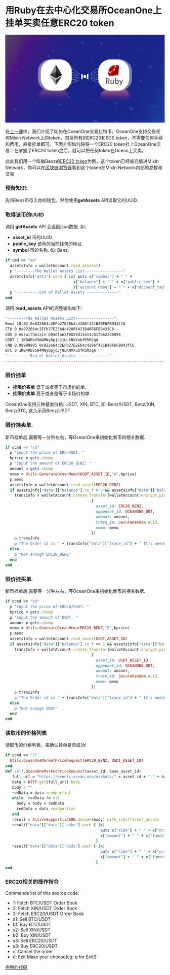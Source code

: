 # 用Ruby在去中心化交易所OceanOne上挂单买卖任意ERC20 token
![](https://github.com/wenewzhang/mixin_labs-ruby-bot/raw/master/ruby-eth.jpg)

在[上一课](https://github.com/wenewzhang/mixin_labs-ruby-bot/blob/master/README5.md)中，我们介绍了如何在OceanOne交易比特币。OceanOne支持交易任何Mixin Network上的token，包括所有的ERC20和EOS token，不需要任何手续和费用，直接挂单即可。下面介绍如何将将一个ERC20 token挂上OceanOne交易！在掌握了ERC20 token之后，就可以把任何token在Ocean上买卖。

此处我们用一个叫做Benz的[ERC20 token](https://etherscan.io/token/0xc409b5696c5f9612e194a582e14c8cd41ecdbc67)为例。这个token已经被充值进Mixin Network，你可以在[区块链浏览器](https://mixin.one/snapshots/2b9c216c-ef60-398d-a42a-eba1b298581d )看到这个token在Mixin Network内部的总数和交易
### 预备知识:
先将Benz币存入你的钱包，然后使用**getAssets** API读取它的UUID.

### 取得该币的UUID
调用 **getAssets** API 会返回json数据, 如:

- **asset_id** 币的UUID.
- **public_key** 该币的当前钱包的地址.
- **symbol**  币的名称. 如: Benz.

```ruby
if cmd == "aw"
  assetsInfo = walletAccount.read_assets()
  p "--------The Wallet Assets List-----------------"
  assetsInfo["data"].each { |x| puts x["symbol"] + " " +
                              x["balance"] + " " + x["public_key"] +
                              x["account_name"] + " " + x["account_tag"]}
  p "----------End of Wallet Assets --------------"
end
```
调用 **read_assets** API的完整输出如下:
```bash
"--------The Wallet Assets List-----------------"
Benz 10.03 0x822664c2EFb27E2Eb4c4286f421B4BF6FB943fC6
ETH 0 0x822664c2EFb27E2Eb4c4286f421B4BF6FB943fC6
EOS 0 eoswithmixin b0adfae2f8828d15e11cb1fbe23d6096
USDT 1 1KB4RbV5W4MNybpjcJjULKNVXubfR5MJqA
CNB 0.99999995 0x822664c2EFb27E2Eb4c4286f421B4BF6FB943fC6
BTC 0 1KB4RbV5W4MNybpjcJjULKNVXubfR5MJqA
"----------End of Wallet Assets --------------"
-------------------------------------------------------------------------
```
### 限价挂单
- **挂限价买单**  低于或者等于市场价的单.
- **挂限价卖单**  高于或者是等于市场价的单.

OceanOne支持三种基类价格: USDT, XIN, BTC, 即: Benz/USDT, Benz/XIN, Benz/BTC, 这儿示范Benz/USDT.

### 限价挂卖单.
新币挂单后,需要等一分钟左右，等OceanOne来初始化新币的相关数据.

```ruby
if ocmd == "s3"
  p "Input the price of ERC/USDT: "
  bprice = gets.chomp
  p "Input the amount of ERC20_BENZ: "
  amount = gets.chomp
  memo = Utils.GenerateOceanMemo(USDT_ASSET_ID,"A",bprice)
  p memo
  assetsInfo = walletAccount.read_asset(ERC20_BENZ)
  if assetsInfo["data"]["balance"].to_f > 0 && assetsInfo["data"]["balance"].to_f >= amount.to_f
    transInfo = walletAccount.create_transfer(walletAccount.encrypt_pin(DEFAULT_PIN),
                                      {
                                        asset_id: ERC20_BENZ,
                                        opponent_id: OCEANONE_BOT,
                                        amount: amount,
                                        trace_id: SecureRandom.uuid,
                                        memo: memo
                                      })
    p transInfo
    p "The Order id is " + transInfo["data"]["trace_id"] + " It's needed by cancel-order!"
  else
    p "Not enough ERC20_BENZ"
  end
end
```

### 限价挂买单.
新币挂单后,需要等一分钟左右，等OceanOne来初始化新币的相关数据.

```ruby
if ocmd == "b3"
  p "Input the price of ERC20/USDT: "
  bprice = gets.chomp
  p "Input the amount of USDT: "
  amount = gets.chomp
  memo = Utils.GenerateOceanMemo(ERC20_BENZ,"B",bprice)
  p memo
  assetsInfo = walletAccount.read_asset(USDT_ASSET_ID)
  if assetsInfo["data"]["balance"].to_f >= 1 && assetsInfo["data"]["balance"].to_f >= amount.to_f
    transInfo = walletAccount.create_transfer(walletAccount.encrypt_pin(DEFAULT_PIN),
                                      {
                                        asset_id: USDT_ASSET_ID,
                                        opponent_id: OCEANONE_BOT,
                                        amount: amount,
                                        trace_id: SecureRandom.uuid,
                                        memo: memo
                                      })
    p transInfo
    p "The Order id is " + transInfo["data"]["trace_id"] + " It's needed by cancel-order!"
  else
    p "Not enough USDT"
  end
end
```
### 读取币的价格列表
读取币的价格列表，来确认挂单是否成功!

```ruby
if ocmd == "3"
  Utils.OceanOneMarketPriceRequest(ERC20_BENZ, USDT_ASSET_ID)
end
def self.OceanOneMarketPriceRequest(asset_id, base_asset_id)
   full_url = "https://events.ocean.one/markets/" + asset_id + "-" + base_asset_id + "/book"
   data = HTTP.get(full_url).body
   body = ""
   redData = data.readpartial
   while  redData != nil
     body = body + redData
     redData = data.readpartial
   end
   result = ActiveSupport::JSON.decode(body).with_indifferent_access
   result["data"]["data"]["asks"].each { |x|
                                          puts x["side"] + " " + x["price"] + " " +
                                          x["amount"] + " " + x["funds"]
                                        }
   result["data"]["data"]["bids"].each { |x|
                                          puts x["side"] + " " + x["price"] + " " +
                                          x["amount"] + " " + x["funds"]
                                        }
end
```
### ERC20相关的操作指令

Commands list of this source code:

- 1: Fetch BTC/USDT Order Book
- 2: Fetch XIN/USDT Order Book
- 3: Fetch ERC20/USDT Order Book
- s1: Sell BTC/USDT
- b1: Buy BTC/USDT
- s2: Sell XIN/USDT
- b2: Buy XIN/USDT
- s3: Sell ERC20/USDT
- s3: Buy ERC20/USDT
- c: Cancel the order
- q: Exit
Make your choose(eg: q for Exit!):

[完整的代码](https://github.com/wenewzhang/mixin_labs-ruby-bot/blob/master/bitcoin_wallet-ruby.rb)

